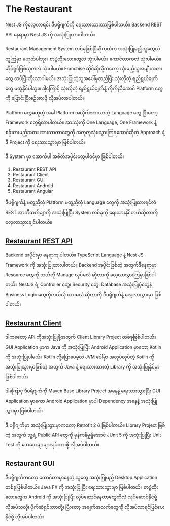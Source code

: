 # The Restaurant

Nest JS ကိုလေ့လာရင်း ဒီပရိုဂျက်ကို ရေးသားထားတာဖြစ်ပါတယ်။ Backend REST API နေရာမှာ Nest JS ကို အသုံးပြုထားပါတယ်။ 

Restaurant Management System တစ်ခုဖြစ်ပြီဆိုကထဲက အသုံးပြုမည့်သူတွေလဲ တူကြမှာ မဟုတ်ပါဘူး။ 
စာပွဲထိိုးလေးတွေလဲ သုံးပါမယ်။ ကောင်တာကလဲ သုံးပါမယ်။ ဆိုင်ရှင်ဖြစ်သူကလဲ သုံးပါမယ်။ Franchise ဆိုင်ဆိုလို့ကတော့ သုံးမည့်သူအမျိိုးအစားတွေ ထပ်ပြီးတိုးလာပါမယ်။ အသုံးပြုတဲ့သူအပေါ်မူတည်ပြီး သုံးလိုတဲ့ ရည်ရွယ်ချက်တွေ မတူနိုင်ပါဘူး။ ဒါ့ကြောင့် သုံးလိုတဲ့ ရည်ရွယ်ချက်နဲ့ ကိိုက်ညီအောင် Platform တွေကို ပြောင်းပြီးစဉ်းစားဖို့ လိုအပ်လာပါတယ်။

Platform တွေမတူတဲ့ အခါ Platform အလိုက်အားသာတဲ့ Language တွေ ပြီးတော့ Framework တွေရှိလာပါတယ်။ အားလုံးကို One Language, One Framework နဲ့ စဉ်းစားမည့်အစား အားသာတာတွေကိို အတူတူသုံးးသွားကြရအောင်ဆိုတဲ့ Approach နဲ့ ဒီ Project ကို ရေးသားသွားမှာ ဖြစ်ပါတယ်။

ဒီ System မှာ အောက်ပါ အစိတ်အပိုင်းတွေပါဝင်မှာ ဖြစ်ပါတယ်။

1. Restaurant REST API
2. Restaurant Client
3. Restaurant GUI
4. Restaurant Android
5. Restaurant Angular

ဒီပရိုဂျက်နဲ့ မတူညီတဲ့ Platform မတူညီတဲ့ Language တွေကို အသုံးပြုထားရင်လဲ REST အာကီတက်ချာကို အသုံးပြုပြီး System တစ်ခုကို ရေးသားနိုင်တယ်ဆိုတာကို လေ့လာသွားချင်ပါတယ်။

## [Restaurant REST API](https://github.com/minlwin/the-restaurant/blob/master/restaurant-api/README.md)

Backend အပိုင်းမှာ နေရာကျပါတယ်။ TypeScript Language နဲ့ Nest JS Framework ကို အသုံးပြုထားပါတယ်။ 
Backend အပိုင်းဖြစ်တဲ့ အတွက်ဒီနေရာမှာ Resource တွေကို ဘယ်လို Manage လုပ်မလဲ ဆိုတာကို လေ့လာသွားကြမှာဖြစ်ပါတယ်။ NestJS ရဲ့ Controller တွေ၊ Security တွေ၊ Database အသုံးပြုပုံတွေနဲ့ Business Logic တွေကိုဘယ်လို ထားမလဲ ဆိုတာကို ဒီပရိုဂျက်နဲ့ လေ့လာသွားမှာ ဖြစ်ပါတယ်။

## [Restaurant Client](https://github.com/minlwin/the-restaurant/tree/master/restaurant-client)

ဒါကတေော့ API ကိုအသုံးပြုဖို့အတွက် Client Library Project တစ်ခုဖြစ်ပါတယ်။ GUI Application မှာက Java ကို အသုံးပြုပြီး Android Application မှာတော့ Kotlin ကို အသုံးပြုပါမယ်။ Kotlin လို့ပြောပေမဲ့လဲ JVM ပေါ်မှာ အလုပ်လုပ်တဲ့ Kotlin ကို အသုံးပြုသွားမှာဖြစ်တဲ့ အတွက် Java နဲ့ ရေးသားထားတဲ့ Library ကို အသုံးပြုနိုင်မှာ ဖြစ်ပါတယ်။

ဒါကြောင့် ဒီပရိုဂျက်ကို Maven Base Library Project အနေနဲ့ ရေးသားသွားပြီး GUI Application မှာကော Android Application မှာပါ Dependency အနေနဲ့ အသုံးပြုသွားမှာ ဖြစ်ပါတယ်။

ဒီ ပရိုဂျက်မှာ အသုံးပြုသွားမှာကတော့ Retrofit 2 ပဲ ဖြစ်ပါတယ်။ Library Project ဖြစ်တဲ့ အတွက် သူ့ရဲ့ Public API တွေကို မှန်ကန်မှုရှိအောင် JUnit 5 ကို အသုံးပြုပြီး Unit Test ကို သေသေချာချာလုပ်ထားဖို့ လိုအပ်ပါတယ်။

## Restaurant GUI

ဒီပရိုဂျက်ကတော့ ကောင်တာမှာနေတဲ့ သူတွေ အသုံးပြုမည့် Desktop Application တစ်ခုဖြစ်ပါတယ်။ 
Java FX ကို အသုံးပြုပြီး ရေးသားသွားမှာ ဖြစ်ပါတယ်။ စာပွဲထိုးလေးတွေက Android ကို အသုံးပြုပြီး လုပ်ဆောင်နေတာတွေကိုလဲဲ လုပ်ဆောင်နိုင်ဖို့ လိုအပ်သလို၊ ပိုက်ဆံရှင်းတာတို့၊ ပြီးတော့ အချက်အလက်တွေကိို လိုအပ်လာရင်ပြင်ပေးနိုင်ဖို့ လိုအပ်ပါတယ်။

